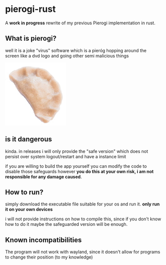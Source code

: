 # pierogi-rust
A **work in progress** rewrite of my previous Pierogi implementation in rust.

## What is pierogi?
well it is a joke "virus" software which is a pieróg hopping around the screen like a dvd logo and going other semi malicious things

![pieróg](https://github.com/MHanak1/pierogi-rust/blob/master/src/resources/pierogi.jpg?raw=true)

## is it dangerous
kinda. in releases i will only provide the "safe version" which does not persist over system logout/restart and have a instance limit

if you are willing to build the app yourself you can modify the code to disable those safeguards however **you do this at your own risk, i am not responsible for any damage caused**.

## How to run?
simply download the executable file suitable for your os and run it. **only run it on your own devices**

i will not provide instructions on how to compile this, since if you don't know how to do it maybe the safeguarded version will be enough.

## Known incompatibilities
The program will not work with wayland, since it doesn't allow for programs to change their position (to my knowledge)

